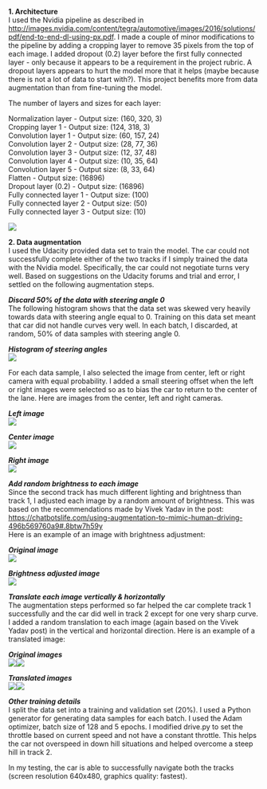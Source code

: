 **1. Architecture**  
I used the Nvidia pipeline as described in http://images.nvidia.com/content/tegra/automotive/images/2016/solutions/pdf/end-to-end-dl-using-px.pdf. I made a couple of minor modifications to the pipeline by adding a cropping layer to remove 35 pixels from the top of each image. I added dropout (0.2) layer before the first fully connected layer - only because it appears to be a requirement in the project rubric. A dropout layers appears to hurt the model more that it helps (maybe because there is not a lot of data to start with?). This project benefits more from data augmentation than from fine-tuning the model. 
   
The number of layers and sizes for each layer:   

Normalization layer - Output size: (160, 320, 3)  
Cropping layer 1 - Output size:  (124, 318, 3)  
Convolution layer 1 - Output size:  (60, 157, 24)  
Convolution layer 2 - Output size:  (28, 77, 36)  
Convolution layer 3 - Output size:  (12, 37, 48)  
Convolution layer 4 - Output size:  (10, 35, 64)  
Convolution layer 5 - Output size:  (8, 33, 64)  
Flatten - Output size:  (16896)    
Dropout layer (0.2) - Output size:  (16896)     
Fully connected layer 1 - Output size:  (100)  
Fully connected layer 2 - Output size:  (50)  
Fully connected layer 3 - Output size:  (10) 

![](sample_images/model_3.png) 


**2. Data augmentation**  
I used the Udacity provided data set to train the model. The car could not successfully complete either of the two tracks if I simply trained the data with the Nvidia model. Specifically, the car could not negotiate turns very well. Based on suggestions on the Udacity forums and trial and error, I settled on the following augmentation steps.   

***Discard 50% of the data with steering angle 0***    
The following histogram shows that the data set was skewed very heavily towards data with steering angle equal to 0. Training on this data set meant that car did not handle curves very well. In each batch, I discarded, at random, 50% of data samples with steering angle 0.    

***Histogram of steering angles***    
![](sample_images/steering_hist.png)   

For each data sample, I also selected the image from center, left or right camera with equal probability. I added a small steering offset when the left or right images were selected so as to bias the car to return to the center of the lane. Here are images from the center, left and right cameras.

***Left image***   
![](sample_images/left_2.png)

***Center image***   
![](sample_images/center_2.png)

***Right image***   
![](sample_images/right_2.png)


***Add random brightness to each image***      
Since the second track has much different lighting and brightness than track 1, I adjusted each image by a random amount of brightness. This was based on the recommendations made by Vivek Yadav in the post: https://chatbotslife.com/using-augmentation-to-mimic-human-driving-496b569760a9#.8btw7h59y  
Here is an example of an image with brightness adjustment: 
 
***Original image***   
![](sample_images/center_1.png)

***Brightness adjusted image***   
![](sample_images/brightness_1.png)

***Translate each image vertically & horizontally***      
The augmentation steps performed so far helped the car complete track 1 successfully and the car did well in track 2 except for one very sharp curve. I added a random translation to each image (again based on the Vivek Yadav post) in the vertical and horizontal direction. Here is an example of a translated image:   

***Original images***   
![](sample_images/center_1.png)![](sample_images/center_2.png)   

***Translated images***   
![](sample_images/trans_1.png)![](sample_images/trans_2.png)


***Other training details***   
I split the data set into a training and validation set (20%). I used a Python generator for generating data samples for each batch. I used the Adam optimizer, batch size of 128 and 5 epochs. I modified drive.py to set the throttle based on current speed and not have a constant throttle. This helps the car not overspeed in down hill situations and helped overcome a steep hill in track 2.   

In my testing, the car is able to successfully navigate both the tracks (screen resolution 640x480, graphics quality: fastest).
